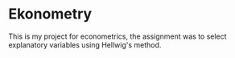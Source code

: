 # Ekonometry

This is my project for econometrics, the assignment was to select explanatory variables using Hellwig's method.   
